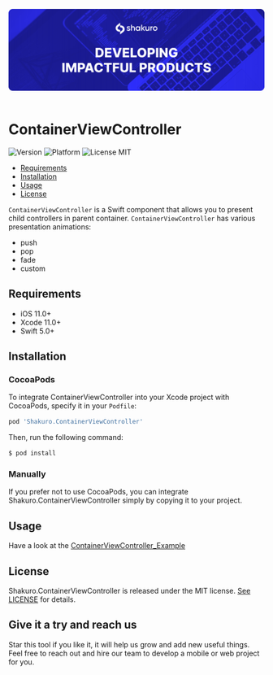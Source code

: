 ![Shakuro ContainerViewController](title_image.png)
<br><br>
# ContainerViewController
![Version](https://img.shields.io/badge/version-1.0.0-blue.svg)
![Platform](https://img.shields.io/badge/platform-iOS-lightgrey.svg)
![License MIT](https://img.shields.io/badge/license-MIT-green.svg)

- [Requirements](#requirements)
- [Installation](#installation)
- [Usage](#usage)
- [License](#license)

`ContainerViewController` is a Swift component that allows you to present child controllers in parent container. `ContainerViewController` has various presentation animations:
- push 
- pop 
- fade
- custom

## Requirements

- iOS 11.0+
- Xcode 11.0+
- Swift 5.0+

## Installation

### CocoaPods

To integrate ContainerViewController into your Xcode project with CocoaPods, specify it in your `Podfile`:

```ruby
pod 'Shakuro.ContainerViewController'
```

Then, run the following command:

```bash
$ pod install
```

### Manually

If you prefer not to use CocoaPods, you can integrate Shakuro.ContainerViewController simply by copying it to your project.

## Usage

Have a look at the [ContainerViewController_Example](https://github.com/shakurocom/ContainerViewController/tree/master/ContainerViewController_Example)

## License

Shakuro.ContainerViewController is released under the MIT license. [See LICENSE](https://github.com/shakurocom/ContainerViewController/blob/master/LICENSE.md) for details.

## Give it a try and reach us

Star this tool if you like it, it will help us grow and add new useful things. 
Feel free to reach out and hire our team to develop a mobile or web project for you.

